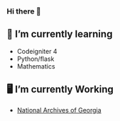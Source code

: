 ### Hi there 👋
## 🌱 I’m currently learning
- Codeigniter 4
- Python/flask 
- Mathematics

## 🖥️ I’m currently Working
- [National Archives of Georgia](https://archive.gov.ge/)
<!-- - 📫 How to reach me:  


-->


